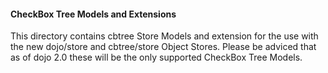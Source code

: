 #### CheckBox Tree Models and Extensions ####

This directory contains cbtree Store Models and extension for the use with the 
new dojo/store and cbtree/store Object Stores.
Please be adviced that as of dojo 2.0 these will be the only supported CheckBox
Tree Models.
